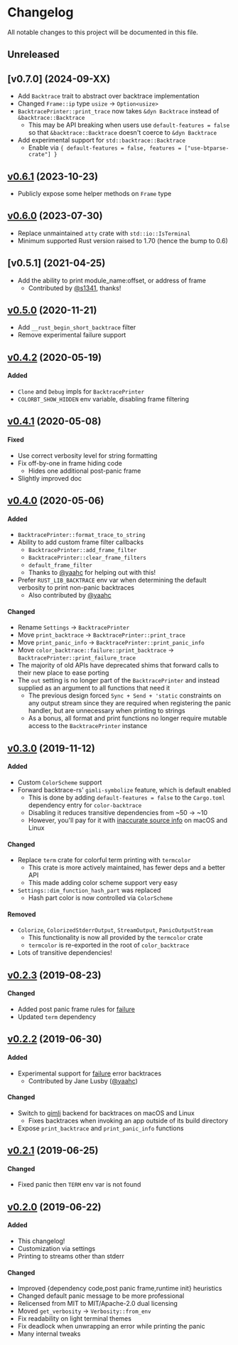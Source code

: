 # Changelog
All notable changes to this project will be documented in this file.

## Unreleased

## [v0.7.0] (2024-09-XX)
- Add `Backtrace` trait to abstract over backtrace implementation
- Changed `Frame::ip` type `usize` -> `Option<usize>`
- `BacktracePrinter::print_trace` now takes `&dyn Backtrace` instead of `&backtrace::Backtrace`
  - This may be API breaking when users use `default-features = false` so that `&backtrace::Backtrace` doesn't coerce to `&dyn Backtrace`
- Add experimental support for `std::backtrace::Backtrace`
  - Enable via `{ default-features = false, features = ["use-btparse-crate"] }`

## [v0.6.1] (2023-10-23)
- Publicly expose some helper methods on `Frame` type

## [v0.6.0] (2023-07-30)
- Replace unmaintained `atty` crate with `std::io::IsTerminal`
- Minimum supported Rust version raised to 1.70 (hence the bump to 0.6)

## [v0.5.1] (2021-04-25)
- Add the ability to print module_name:offset, or address of frame
  - Contributed by [@s1341], thanks!

## [v0.5.0] (2020-11-21)

- Add `__rust_begin_short_backtrace` filter
- Remove experimental failure support

## [v0.4.2] (2020-05-19)

#### Added

- `Clone` and `Debug` impls for `BacktracePrinter`
- `COLORBT_SHOW_HIDDEN` env variable, disabling frame filtering

## [v0.4.1] (2020-05-08)

#### Fixed

- Use correct verbosity level for string formatting
- Fix off-by-one in frame hiding code
  - Hides one additional post-panic frame
- Slightly improved doc

## [v0.4.0] (2020-05-06)

#### Added
- `BacktracePrinter::format_trace_to_string`
- Ability to add custom frame filter callbacks
  - `BacktracePrinter::add_frame_filter`
  - `BacktracePrinter::clear_frame_filters`
  - `default_frame_filter`
  - Thanks to [@yaahc] for helping out with this!
- Prefer `RUST_LIB_BACKTRACE` env var when determining the default
  verbosity to print non-panic backtraces
  - Also contributed by [@yaahc]

#### Changed
- Rename `Settings` → `BacktracePrinter`
- Move `print_backtrace` → `BacktracePrinter::print_trace`
- Move `print_panic_info` → `BacktracePrinter::print_panic_info`
- Move `color_backtrace::failure::print_backtrace` →
  `BacktracePrinter::print_failure_trace`
- The majority of old APIs have deprecated shims that forward calls to
  their new place to ease porting
- The `out` setting is no longer part of the `BacktracePrinter` and instead
  supplied as an argument to all functions that need it
  - The previous design forced `Sync + Send + 'static` constraints
    on any output stream since they are required when registering
    the panic handler, but are unnecessary when printing to strings
  - As a bonus, all format and print functions no longer require
    mutable access to the `BacktracePrinter` instance

## [v0.3.0] (2019-11-12)

#### Added
- Custom `ColorScheme` support
- Forward backtrace-rs' `gimli-symbolize` feature, which is default enabled
  - This is done by adding `default-features = false` to the `Cargo.toml`
    dependency entry for `color-backtrace`
  - Disabling it reduces transitive dependencies from ~50 → ~10
  - However, you'll pay for it with [inaccurate source info](https://github.com/athre0z/color-backtrace/issues/2) on macOS
    and Linux

#### Changed
- Replace `term` crate for colorful term printing with `termcolor`
  - This crate is more actively maintained, has fewer deps and a better API
  - This made adding color scheme support very easy
- `Settings::dim_function_hash_part` was replaced
  - Hash part color is now controlled via `ColorScheme`

#### Removed
- `Colorize`, `ColorizedStderrOutput`, `StreamOutput`, `PanicOutputStream`
  - This functionality is now all provided by the `termcolor` crate
  - `termcolor` is re-exported in the root of `color_backtrace`
- Lots of transitive dependencies!

## [v0.2.3] (2019-08-23)

#### Changed
- Added post panic frame rules for [failure]
- Updated `term` dependency

## [v0.2.2] (2019-06-30)

#### Added
- Experimental support for [failure] error backtraces
    - Contributed by Jane Lusby ([@yaahc])

#### Changed
- Switch to [gimli] backend for backtraces on macOS and Linux
    - Fixes backtraces when invoking an app outside of its build directory
- Expose `print_backtrace` and `print_panic_info` functions

## [v0.2.1] (2019-06-25)

#### Changed
- Fixed panic then `TERM` env var is not found

## [v0.2.0] (2019-06-22)

#### Added
- This changelog!
- Customization via settings
- Printing to streams other than stderr

#### Changed
- Improved {dependency code,post panic frame,runtime init} heuristics
- Changed default panic message to be more professional
- Relicensed from MIT to MIT/Apache-2.0 dual licensing
- Moved `get_verbosity` → `Verbosity::from_env`
- Fix readability on light terminal themes
- Fix deadlock when unwrapping an error while printing the panic
- Many internal tweaks

[failure]: https://github.com/rust-lang-nursery/failure
[gimli]: https://github.com/gimli-rs/gimli
[@yaahc]: https://github.com/yaahc
[@s1341]: https://github.com/s1341

[v0.2.0]: https://github.com/athre0z/color-backtrace/releases/tag/v0.2.0
[v0.2.1]: https://github.com/athre0z/color-backtrace/releases/tag/v0.2.1
[v0.2.2]: https://github.com/athre0z/color-backtrace/releases/tag/v0.2.2
[v0.2.3]: https://github.com/athre0z/color-backtrace/releases/tag/v0.2.3
[v0.3.0]: https://github.com/athre0z/color-backtrace/releases/tag/v0.3.0
[v0.4.0]: https://github.com/athre0z/color-backtrace/releases/tag/v0.4.0
[v0.4.1]: https://github.com/athre0z/color-backtrace/releases/tag/v0.4.1
[v0.4.2]: https://github.com/athre0z/color-backtrace/releases/tag/v0.4.2
[v0.5.0]: https://github.com/athre0z/color-backtrace/releases/tag/v0.5.0
[v0.6.0]: https://github.com/athre0z/color-backtrace/releases/tag/v0.6.0
[v0.6.1]: https://github.com/athre0z/color-backtrace/releases/tag/v0.6.1

[bt-bug]: https://github.com/athre0z/color-backtrace/issues/2
